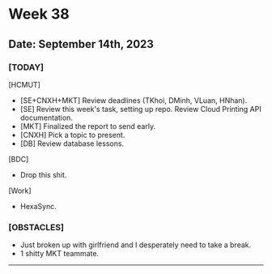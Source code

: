 # Week 38

## Date: September 14th, 2023

### [TODAY]

[HCMUT]

- [SE+CNXH+MKT] Review deadlines (TKhoi, DMinh, VLuan, HNhan).
- [SE] Review this week's task, setting up repo. Review Cloud Printing API documentation.
- [MKT] Finalized the report to send early.
- [CNXH] Pick a topic to present.
- [DB] Review database lessons. 

[BDC]

- Drop this shit.

[Work]

- HexaSync.

### [OBSTACLES]

- Just broken up with girlfriend and I desperately need to take a break.
- 1 shitty MKT teammate.

---
